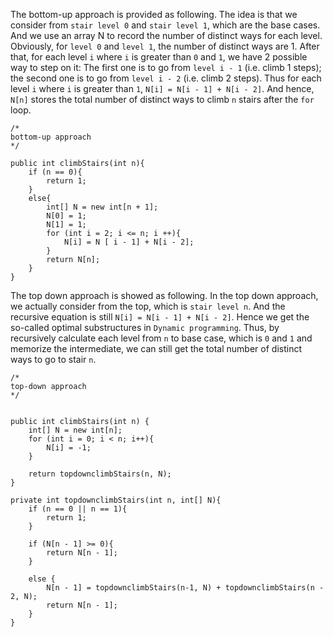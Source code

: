 
The bottom-up approach is provided as following. 
The idea is that we consider from `stair level 0` and `stair level 1`, which are the base cases. And we use an array N to record the number of distinct ways for each level. 
Obviously, for `level 0` and `level 1`, the number of distinct ways are 1. After that, for each level `i` where `i` is greater than `0` and `1`, we have 2 possible way to step on it: The first one is to go from  `level i - 1` (i.e. climb 1 steps); the second one is to go from `level i - 2` (i.e. climb 2 steps). Thus for each level `i` where `i` is greater than  `1`, `N[i] = N[i - 1] + N[i - 2]`.
And hence, `N[n]` stores the total number of distinct ways to climb `n` stairs after the `for` loop.  
```
/*
bottom-up approach
*/

public int climbStairs(int n){
    if (n == 0){
        return 1;
    }
    else{
        int[] N = new int[n + 1];
        N[0] = 1;
        N[1] = 1;
        for (int i = 2; i <= n; i ++){
            N[i] = N [ i - 1] + N[i - 2];
        }
        return N[n];
    }
}
```

The top down approach is showed as following. 
In the top down approach, we actually consider from the top, which is `stair level n`. And the recursive equation is still `N[i] = N[i - 1] + N[i - 2]`. Hence we get the so-called optimal substructures in `Dynamic programming`. Thus, by recursively calculate each level from `n` to base case, which is `0` and `1` and memorize the intermediate, we can still get the total number of distinct ways to go to stair `n`. 
```
/*
top-down approach
*/


public int climbStairs(int n) {
    int[] N = new int[n];
    for (int i = 0; i < n; i++){
        N[i] = -1;
    }
    
    return topdownclimbStairs(n, N);
}

private int topdownclimbStairs(int n, int[] N){
    if (n == 0 || n == 1){
        return 1;
    }
    
    if (N[n - 1] >= 0){
        return N[n - 1];
    }

    else {
        N[n - 1] = topdownclimbStairs(n-1, N) + topdownclimbStairs(n - 2, N);
        return N[n - 1];
    }
}
```
